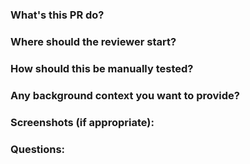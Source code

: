 ### What's this PR do?

### Where should the reviewer start?

### How should this be manually tested?

### Any background context you want to provide?

### Screenshots (if appropriate):

### Questions:
